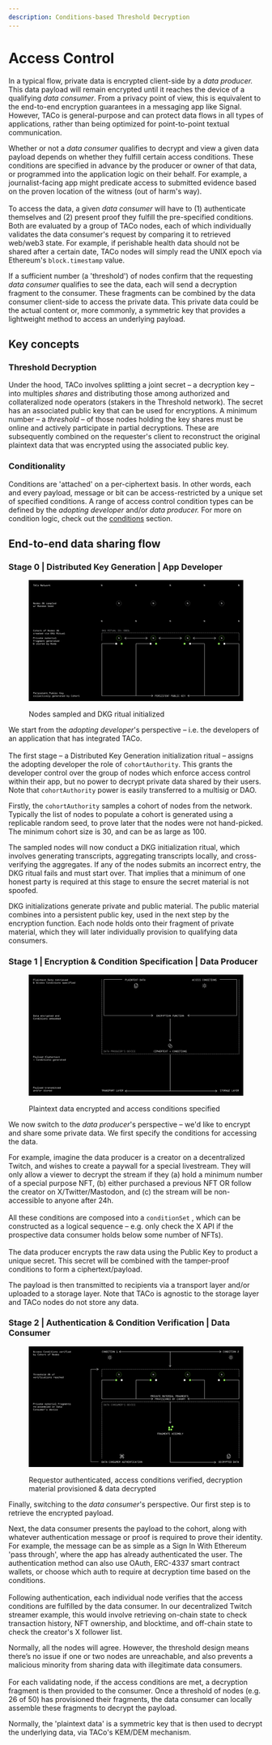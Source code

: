 ```yaml
---
description: Conditions-based Threshold Decryption
---
```


# Access Control

In a typical flow, private data is encrypted client-side by a _data producer._ This data payload will remain encrypted until it reaches the device of a qualifying _data consumer_. From a privacy point of view, this is equivalent to the end-to-end encryption guarantees in a messaging app like Signal. However, TACo is general-purpose and can protect data flows in all types of applications, rather than being optimized for point-to-point textual communication.&#x20;

Whether or not a _data consumer_ qualifies to decrypt and view a given data payload depends on whether they fulfill certain access conditions. These conditions are specified in advance by the producer or owner of that data, or programmed into the application logic on their behalf. For example, a journalist-facing app might predicate access to submitted evidence based on the proven location of the witness (out of harm's way). \
\
To access the data, a given _data consumer_ will have to (1) authenticate themselves and (2) present proof they fulfill the pre-specified conditions. Both are evaluated by a group of TACo nodes, each of which individually validates the data consumer's request by comparing it to retrieved web/web3 state. For example, if perishable health data should not be shared after a certain date, TACo nodes will simply read the UNIX epoch via Ethereum's `block.timestamp` value.&#x20;

If a sufficient number (a 'threshold') of nodes confirm that the requesting _data consumer_ qualifies to see the data, each will send a decryption fragment to the consumer. These fragments can be combined by the data consumer client-side to access the private data. This private data could be the actual content or, more commonly, a symmetric key that provides a lightweight method to access an underlying payload.

## Key concepts

### **Threshold Decryption**

Under the hood, TACo involves splitting a joint secret – a decryption key – into multiples _shares_ and distributing those among authorized and collateralized node operators (stakers in the Threshold network). The secret has an associated public key that can be used for encryptions. A minimum number – a _threshold_ – of those nodes holding the key shares must be online and actively participate in partial decryptions. These are subsequently combined on the requester's client to reconstruct the original plaintext data that was encrypted using the associated public key.

### **Conditionality**

Conditions are 'attached' on a per-ciphertext basis. In other words, each and every payload, message or bit can be access-restricted by a unique set of specified conditions. A range of access control condition types can be defined by the _adopting developer_ and/or _data producer._ For more on condition logic, check out the [conditions](../../for-developers/taco-sdk/references/conditions/ "mention") section.&#x20;

## End-to-end data sharing flow

### Stage 0 | Distributed Key Generation | App Developer&#x20;

<div data-full-width="false"><figure><picture><source srcset="../../.gitbook/assets/TACo-diagrams-doc-transparent-02.png" media="(prefers-color-scheme: dark)"><img src="../../.gitbook/assets/TACo-diagrams-doc-black-02.png" alt=""></picture><figcaption><p>Nodes sampled and DKG ritual initialized</p></figcaption></figure></div>

We start from the _adopting developer_'s perspective – i.e. the developers of an application that has integrated TACo. \
\
The first stage – a Distributed Key Generation initialization ritual – assigns the adopting developer the role of `cohortAuthority`. This grants the developer control over the group of nodes which enforce access control within their app, but no power to decrypt private data shared by their users.  Note that `cohortAuthority` power is easily transferred to a multisig or DAO. &#x20;

Firstly, the `cohortAuthority` samples a cohort of nodes from the network. Typically the list of nodes to populate a cohort is generated using a replicable random seed, to prove later that the nodes were not hand-picked. The minimum cohort size is 30, and can be as large as 100.&#x20;

The sampled nodes will now conduct a DKG initialization ritual, which involves generating transcripts, aggregating transcripts locally, and cross-verifying the aggregates. If any of the nodes submits an incorrect entry, the DKG ritual fails and must start over. That implies that a minimum of one honest party is required at this stage to ensure the secret material is not spoofed.

DKG initializations generate private and public material. The public material combines into a persistent public key, used in the next step by the encryption function. Each node holds onto their fragment of private material, which they will later individually provision to qualifying data consumers.&#x20;

### **Stage 1 | Encryption & Condition Specification | Data Producer**&#x20;

<figure><picture><source srcset="../../.gitbook/assets/TACo-diagrams-doc-transparent-03.png" media="(prefers-color-scheme: dark)"><img src="../../.gitbook/assets/TACo-diagrams-doc-black-03.png" alt=""></picture><figcaption><p>Plaintext data encrypted and access conditions specified</p></figcaption></figure>

We now switch to the _data producer_'s perspective – we'd like to encrypt and share some private data. We first specify the conditions for accessing the data.

For example, imagine the data producer is a creator on a decentralized Twitch, and wishes to create a paywall for a special livestream. They will only allow a viewer to decrypt the stream if they (a) hold a minimum number of a special purpose NFT, (b) either purchased a previous NFT OR follow the creator on X/Twitter/Mastodon, and (c) the stream will be non-accessible to anyone after 24h. \
\
All these conditions are composed into a `conditionSet` , which can be constructed as a logical sequence – e.g. only check the X API if the prospective data consumer holds below some number of NFTs). \
\
The data producer encrypts the raw data using the Public Key to product a unique secret. This secret will be combined with the tamper-proof conditions to form a ciphertext/payload.

The payload is then transmitted to recipients via a transport layer and/or uploaded to a storage layer. Note that TACo is agnostic to the storage layer and TACo nodes do not store any data.

### Stage 2 |  Authentication & Condition Verification | Data Consumer

<figure><picture><source srcset="../../.gitbook/assets/TACo-diagrams-doc-transparent-04.png" media="(prefers-color-scheme: dark)"><img src="../../.gitbook/assets/TACo-diagrams-doc-black-04.png" alt=""></picture><figcaption><p>Requestor authenticated, access conditions verified, decryption material provisioned &#x26; data decrypted</p></figcaption></figure>

Finally, switching to the _data consumer_'s perspective. Our first step is to retrieve the encrypted payload.

Next, the data consumer presents the payload to the cohort, along with whatever authentication message or proof is required to prove their identity. For example, the message can be as simple as a Sign In With Ethereum 'pass through', where the app has already authenticated the user. The authentication method can also use OAuth, ERC-4337 smart contract wallets, or choose which auth to require at decryption time based on the conditions. \
\
Following authentication, each individual node verifies that the access conditions are fulfilled by the data consumer. In our decentralized Twitch streamer example, this would involve retrieving on-chain state to check transaction history, NFT ownership, and blocktime, and off-chain state to check the creator's X follower list.&#x20;

Normally, all the nodes will agree. However, the threshold design means there’s no issue if one or two nodes are unreachable, and also prevents a malicious minority from sharing data with illegitimate data consumers.\
\
For each validating node, if the access conditions are met, a decryption fragment is then provided to the consumer. Once a threshold of nodes (e.g. 26 of 50) has provisioned their fragments, the data consumer can locally assemble these fragments to decrypt the payload.&#x20;

Normally, the 'plaintext data' is a symmetric key that is then used to decrypt the underlying data, via TACo's KEM/DEM mechanism.  



